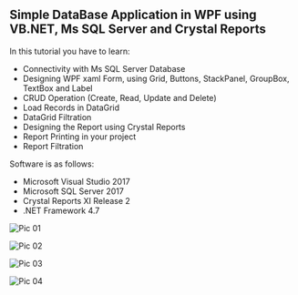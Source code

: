 Simple DataBase Application in WPF using VB.NET, Ms SQL Server and Crystal Reports
----------------------------------------------------------------------------

In this tutorial you have to learn:

* Connectivity with Ms SQL Server Database
* Designing WPF xaml Form, using Grid, Buttons, StackPanel, GroupBox, TextBox and Label
* CRUD Operation (Create, Read, Update and Delete)
* Load Records in DataGrid
* DataGrid Filtration
* Designing the Report using Crystal Reports
* Report Printing in your project
* Report Filtration


Software is as follows:

* Microsoft Visual Studio 2017
* Microsoft SQL Server 2017
* Crystal Reports XI Release 2
* .NET Framework 4.7

![Pic 01](https://github.com/HasanSoherwardi/WPF-Database-Application/assets/50473952/7a340514-0b2e-48f0-bd23-8170ff094c41)

![Pic 02](https://github.com/HasanSoherwardi/WPF-Database-Application/assets/50473952/9ec4bcd5-f341-406d-bb2e-b47dcad34225)

![Pic 03](https://github.com/HasanSoherwardi/WPF-Database-Application/assets/50473952/4b73f3e1-8fbf-4433-9199-f60229c3b818)

![Pic 04](https://github.com/HasanSoherwardi/WPF-Database-Application/assets/50473952/331a4500-2748-42a8-8d04-ec09de85d319)






